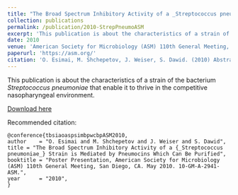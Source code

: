 ```yaml
---
title: "The Broad Spectrum Inhibitory Activity of a _Streptococcus pneumoniae_ Strain is Mediated by Pneumocins Which Can Be Purified"
collection: publications
permalink: /publication/2010-StrepPneumoASM
excerpt: 'This publication is about the characteristics of a strain of the bacterium _Streptococcus pneumoniae_ that enable it to thrive in the competitive nasopharyngeal environment.'
date: 2010
venue: 'American Society for Microbiology (ASM) 110th General Meeting, San Diego, CA. May 2010. 10-GM-A-2941-ASM. May 23-27.'
paperurl: 'https://asm.org/'
citation: 'O. Esimai, M. Shchepetov, J. Weiser, S. Dawid. (2010) Abstract. “The Broad Spectrum Inhibitory Activity of a _Streptococcus pneumoniae_ Strain is Mediated by Pneumocins Which Can Be Purified.” American Society for Microbiology (ASM) 110th General Meeting, San Diego, CA. May 2010. 10-GM-A-2941-ASM.'
---
```

This publication is about the characteristics of a strain of the bacterium _Streptococcus pneumoniae_ that enable it to thrive in the competitive nasopharyngeal environment.

[Download here](https://asm.org/)

Recommended citation: 

    @conference{tbsiaoaspsimbpwcbpASM2010,
    author    = "O. Esimai and M. Shchepetov and J. Weiser and S. Dawid",
    title = "The Broad Spectrum Inhibitory Activity of a {_Streptococcus pneumoniae_} Strain is Mediated by Pneumocins Which Can Be Purified",
    booktitle = "Poster Presentation, American Society for Microbiology (ASM) 110th General Meeting, San Diego, CA. May 2010. 10-GM-A-2941-ASM.",
    year      = "2010",
    }

